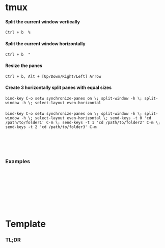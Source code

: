 # tmux

#### Split the current window vertically
```
Ctrl + b  %
```
#### Split the current window horizontally
```
Ctrl + b  "
```
#### Resize the panes
```
Ctrl + b, Alt + [Up/Down/Right/Left] Arrow
```
#### Create 3 horizontally split panes with equal sizes 
```
bind-key C-o setw synchronize-panes on \; split-window -h \; split-window -h \; select-layout even-horizontal
```
#### 
```
bind-key C-o setw synchronize-panes on \; split-window -h \; split-window -h \; select-layout even-horizontal \; send-keys -t 0 'cd /path/to/folder1' C-m \; send-keys -t 1 'cd /path/to/folder2' C-m \; send-keys -t 2 'cd /path/to/folder3' C-m

```

### 
```

```

### 
```

```

### 
```

```

### Examples
```

```

### 
```

```

### 
```

```

### 
```

```

### 
```

```

### 
```

```

# Template

### TL;DR